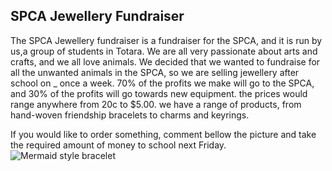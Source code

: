 ## SPCA Jewellery Fundraiser

The SPCA Jewellery fundraiser is a fundraiser for the SPCA, and it is run by us,a group of students in Totara. We are all very passionate about arts and crafts, and we all love animals. We decided that we wanted to fundraise for all the unwanted animals in the SPCA, so we are selling jewellery after school on _ once a week. 70% of the profits we make will go to the SPCA, and 30% of the profits will go towards new equipment. the prices would range anywhere from 20c to $5.00. we have a range of products, from hand-woven friendship bracelets to charms and keyrings.

If you would like to order something, comment bellow the picture and take the required amount of money to school next Friday.
![Mermaid style bracelet]({{site.baseurl}}/images/mermaid-bracelet.jpg)
